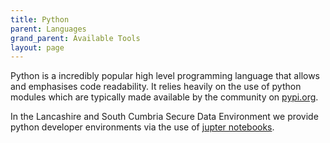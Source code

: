 ```yaml
---
title: Python
parent: Languages
grand_parent: Available Tools
layout: page
---
```


Python is a incredibly popular high level programming language that allows and emphasises code readability. It relies heavily on the use of python modules which are typically made available by the community on [pypi.org](https://pypi.org). 

In the Lancashire and South Cumbria Secure Data Environment we provide python developer environments via the use of [jupter notebooks](https://jupyter.org/).